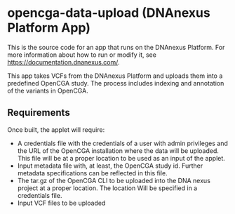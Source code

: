 <!-- dx-header -->
# opencga-data-upload (DNAnexus Platform App)

This is the source code for an app that runs on the DNAnexus Platform.
For more information about how to run or modify it, see
https://documentation.dnanexus.com/.
<!-- /dx-header -->

<!-- Insert a description of your app here -->

This app takes VCFs from the DNAnexus Platform and uploads them into a predefined OpenCGA study.
The process includes indexing and annotation of the variants in OpenCGA.

## Requirements
Once built, the applet will require:
- A credentials file with the credentials of a user with admin privileges and the URL of the OpenCGA installation where the data will be uploaded. This file will be at a proper location to be used as an input of the applet.
- Input metadata file with, at least, the OpenCGA study id. Further metadata specifications can be reflected in this file.
- The tar.gz of the OpenCGA CLI to be uploaded into the DNA nexus project at a proper location. The location Will be specified in a credentials file.
- Input VCF files to be uploaded

<!--
TODO: This app directory was automatically generated by dx-app-wizard;
please edit this Readme.md file to include essential documentation about
your app that would be helpful to users. (Also see the
Readme.developer.md.) Once you're done, you can remove these TODO
comments.

For more info, see https://documentation.dnanexus.com/developer.


## Usage [TO CHANGE]
python laura-test.py  --user llopez --study rd_grch38_test:study1 --input src/input/NA12878-GM20-02783-FHC-EGG3_markdup_recalibrated_Haplotyper.vcf.gz
-->
